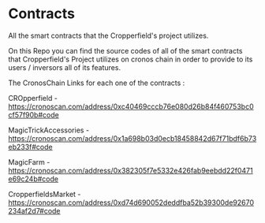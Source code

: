 # Contracts
All the smart contracts that the Cropperfield's project utilizes.

On this Repo you can find the source codes of all of the smart contracts that Cropperfield's Project utilizes on cronos chain in order to provide to its users / inversors all of its features.

The CronosChain Links for each one of the contracts : 

CROpperfield - https://cronoscan.com/address/0xc40469cccb76e080d26b84f460753bc0cf57f90b#code

MagicTrickAccessories - https://cronoscan.com/address/0x1a698b03d0ecb18458842d67f71bdf6b73eb233f#code

MagicFarm - https://cronoscan.com/address/0x382305f7e5332e426fab9eebdd22f0471e69c24b#code

CropperfieldsMarket - https://cronoscan.com/address/0xd74d690052deddfba52b39300de92670234af2d7#code
